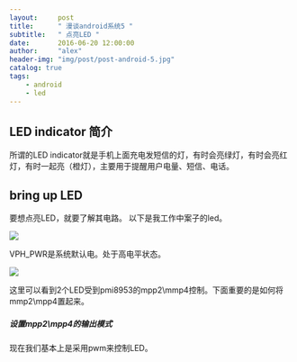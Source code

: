 ```yaml
---
layout:     post
title:      " 漫谈android系统5 "
subtitle:   " 点亮LED "
date:       2016-06-20 12:00:00
author:     "alex"
header-img: "img/post/post-android-5.jpg"
catalog: true
tags:
    - android
    - led
---
```


## LED indicator 简介

所谓的LED indicator就是手机上面充电发短信的灯，有时会亮绿灯，有时会亮红灯，有时一起亮（橙灯），主要用于提醒用户电量、短信、电话。

## bring up LED

要想点亮LED，就要了解其电路。
以下是我工作中案子的led。

![](https://raw.githubusercontent.com/NingbinWang/NingbinWang.github.io/master/img/post/LED/led1.png)

VPH_PWR是系统默认电。处于高电平状态。

![](https://raw.githubusercontent.com/NingbinWang/NingbinWang.github.io/master/img/post/LED/led2.png)

这里可以看到2个LED受到pmi8953的mpp2\mmp4控制。下面重要的是如何将mmp2\mpp4置起来。

##### 设置mpp2\mpp4的输出模式

现在我们基本上是采用pwm来控制LED。

